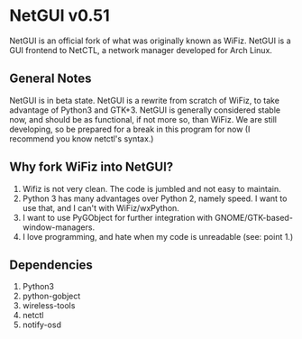 # NetGUI v0.51

NetGUI is an official fork of what was originally known as WiFiz. NetGUI is a GUI frontend to NetCTL, a network manager developed for Arch Linux.

## General Notes
NetGUI is in beta state. NetGUI is a rewrite from scratch of WiFiz, to take advantage of Python3 and GTK+3. NetGUI is generally considered stable now, and should be as functional, if not more so, than WiFiz. We are still developing, so be prepared for a break in this program for now (I recommend you know netctl's syntax.)

## Why fork WiFiz into NetGUI?
1. Wifiz is not very clean. The code is jumbled and not easy to maintain.
2. Python 3 has many advantages over Python 2, namely speed. I want to use that, and I can't with WiFiz/wxPython.
3. I want to use PyGObject for further integration with GNOME/GTK-based-window-managers.
4. I love programming, and hate when my code is unreadable (see: point 1.)

## Dependencies
1. Python3
2. python-gobject
3. wireless-tools
4. netctl
5. notify-osd
